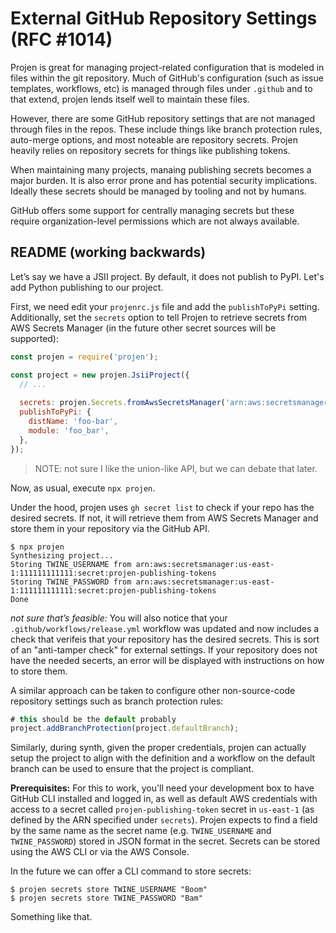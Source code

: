 # External GitHub Repository Settings (RFC #1014)

Projen is great for managing project-related configuration that is modeled in files within the git repository. Much of GitHub's configuration (such as issue 
templates, workflows, etc) is managed through files under `.github` and to that extend, projen lends itself well to maintain these files.

However, there are some GitHub repository settings that are not managed through files in the repos. These include things like branch protection 
rules, auto-merge options, and most noteable are repository secrets. Projen heavily relies on repository secrets for things like publishing tokens.

When maintaining many projects, manaing publishing secrets becomes a major burden. It is also error prone and has potential security implications. Ideally
these secrets should be managed by tooling and not by humans.

GitHub offers some support for centrally managing secrets but these require organization-level permissions which are not always available.

## README (working backwards)

Let’s say we have a JSII project. By default, it does not publish to PyPI. Let's add Python publishing to our project.

First, we need edit your `projenrc.js` file and add the `publishToPyPi` setting. Additionally, set the `secrets` option to tell Projen to 
retrieve secrets from AWS Secrets Manager (in the future other secret sources will be supported):

```js
const projen = require('projen');

const project = new projen.JsiiProject({
  // ...
  
  secrets: projen.Secrets.fromAwsSecretsManager('arn:aws:secretsmanager:us-east-1:111111111111:secret:projen-publishing-tokens'),
  publishToPyPi: {
    distName: 'foo-bar',
    module: 'foo_bar',
  },
});
```

> NOTE: not sure I like the union-like API, but we can debate that later.

Now, as usual, execute `npx projen`.

Under the hood, projen uses `gh secret list` to check if your repo has the desired secrets. 
If not, it will retrieve them from AWS Secrets Manager and store them in your repository via the GitHub API.

```shell
$ npx projen
Synthesizing project...
Storing TWINE_USERNAME from arn:aws:secretsmanager:us-east-1:111111111111:secret:projen-publishing-tokens
Storing TWINE_PASSWORD from arn:aws:secretsmanager:us-east-1:111111111111:secret:projen-publishing-tokens
Done
```

_not sure that’s feasible:_ You will also notice that your `.github/workflows/release.yml` workflow was updated and now includes
a check that verifeis that your repository has the desired secrets. This is sort of an "anti-tamper check" for external settings.
If your repository does not have the needed secerts, an error will be displayed with instructions on how to store them.

A similar approach can be taken to configure other non-source-code repository settings such as branch protection rules:

```js
# this should be the default probably
project.addBranchProtection(project.defaultBranch);
```

Similarly, during synth, given the proper credentials, projen can actually setup the project to align with the definition and a 
workflow on the default branch can be used to ensure that the project is compliant.

**Prerequisites:** For this to work, you'll need your development box to have GitHub CLI installed and logged in, as well as default AWS credentials with
access to a secret called `projen-publishing-token` secret in `us-east-1` (as defined by the ARN specified under `secrets`). Projen expects to find a field
by the same name as the secret name (e.g. `TWINE_USERNAME` and `TWINE_PASSWORD`) stored in JSON format in the secret. Secrets can be 
stored using the AWS CLI or via the AWS Console.

In the future we can offer a CLI command to store secrets:

```shell
$ projen secrets store TWINE_USERNAME "Boom"
$ projen secrets store TWINE_PASSWORD "Bam"
```

Something like that.
